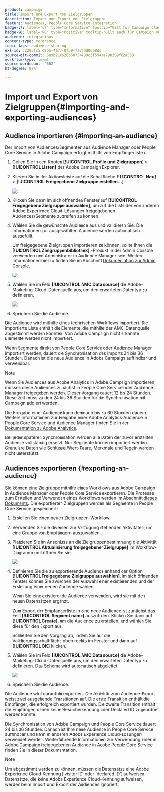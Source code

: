 ```yaml
---
product: campaign
title: Import und Export von Zielgruppen
description: Import und Export von Zielgruppen
feature: Audiences, People Core Service Integration
badge-v7: label="v7" type="Informative" tooltip="Gilt für Campaign Classic v7"
badge-v8: label="v8" type="Positive" tooltip="Gilt auch für Campaign v8"
audience: integrations
content-type: reference
topic-tags: audience-sharing
exl-id: c2293fc5-c9ba-4a73-8f39-fa7cdd06e8dd
source-git-commit: 3a9b21d626b60754789c3f594ba798309f62a553
workflow-type: tm+mt
source-wordcount: '662'
ht-degree: 87%

---
```



# Import und Export von Zielgruppen{#importing-and-exporting-audiences}



## Audience importieren {#importing-an-audience}

Der Import von Audiences/Segmenten aus Audience Manager oder People Core Service in Adobe Campaign erfolgt mithilfe von Empfängerlisten.

1. Gehen Sie in den Knoten **[!UICONTROL Profile und Zielgruppen]** > **[!UICONTROL Listen]** des Adobe Campaign Explorer.
1. Klicken Sie in der Aktionsleiste auf die Schaltfläche **[!UICONTROL Neu]** > **[!UICONTROL Freigegebene Zielgruppe erstellen...]**

   ![](assets/aam_import_audience.png)

1. Klicken Sie dann im sich öffnenden Fenster auf **[!UICONTROL Freigegebene Zielgruppe auswählen]**, um auf die Liste der von anderen Adobe Experience Cloud-Lösungen freigegebenen Audiences/Segmente zugreifen zu können.
1. Wählen Sie die gewünschte Audience aus und validieren Sie. Die Informationen zur ausgewählten Audience werden automatisch ausgefüllt.

   Um freigegebene Zielgruppen importieren zu können, sollte Ihnen die **[!UICONTROL Zielgruppenbibliothek]** -Produkt in der Admin Console verwenden und Administrator in Audience Manager sein. Weitere Informationen hierzu finden Sie im Abschnitt [Dokumentation zur Admin Console](https://helpx.adobe.com/de/enterprise/managing/user-guide.html).

   ![](assets/aam_import_audience_3.png)

1. Wählen Sie im Feld **[!UICONTROL AMC Data source]** die Adobe-Marketing-Cloud-Datenquelle aus, um den erwarteten Datentyp zu definieren.

   ![](assets/aam_import_audience_2.png)

1. Speichern Sie die Audience.

Die Audience wird mithilfe eines technischen Workflows importiert. Die importierte Liste enthält die Elemente, die mithilfe der AMC-Datenquelle abgestimmt werden konnten. Von Adobe Campaign nicht erkannte Elemente werden nicht importiert.

Wenn Segmente direkt von People Core Service oder Audience Manager importiert werden, dauert die Synchronisation des Imports 24 bis 36 Stunden. Danach ist die neue Audience in Adobe Campaign auffindbar und verwendbar.

>[!NOTE]
>
>Wenn Sie Audiences aus Adobe Analytics in Adobe Campaign importieren, müssen diese Audiences zunächst in People Core Service oder Audience Manager freigegeben werden. Dieser Vorgang dauert 12 bis 24 Stunden. Diese Zeit muss zu den 24 bis 36 Stunden für die Synchronisation mit Campaign addiert werden.
>
>Die Freigabe einer Audience kann demnach bis zu 60 Stunden dauern. Weitere Informationen zur Freigabe einer Adobe Analytics-Audience in People Core Service und Audience Manager finden Sie in der [Dokumentation zu Adobe Analytics](https://experienceleague.adobe.com/docs/analytics/components/segmentation/segmentation-workflow/seg-publish.html?lang=de).

Bei jeder späteren Synchronisation werden alle Daten der zuvor erstellten Audience vollständig ersetzt. Nur Segmente können importiert werden. Granulare Daten wie Schlüssel/Wert-Paare, Merkmale und Regeln werden nicht unterstützt.

## Audiences exportieren {#exporting-an-audience}

Sie können eine Zielgruppe mithilfe eines Workflows aus Adobe Campaign in Audience Manager oder People Core Service exportieren. Die Prozesse zum Erstellen und Verwenden eines Workflows werden im Abschnitt [dieses Dokuments](../../workflow/using/building-a-workflow.md). Die exportierten Zielgruppen werden als Segmente in People Core Service gespeichert:

1. Erstellen Sie einen neuen Zielgruppen-Workflow.
1. Verwenden Sie die diversen zur Verfügung stehenden Aktivitäten, um eine Gruppe von Empfängern auszuwählen.
1. Platzieren Sie im Anschluss an die Zielgruppenbestimmung die Aktivität **[!UICONTROL Aktualisierung freigegebener Zielgruppe]** im Workflow-Diagramm und öffnen Sie sie.

   ![](assets/aam_export_example.png)

1. Definieren Sie die zu exportierende Audience anhand der Option **[!UICONTROL Freigegebene Zielgruppe auswählen]**. Im sich öffnenden Fenster können Sie zwischen der Auswahl einer existierenden und der Erstellung einer neuen Audience wählen.

   Wenn Sie eine existierende Audience verwenden, wird sie mit den neuen Datensätzen ergänzt.

   Zum Export der Empfängerliste in eine neue Audience ist zunächst das Feld **[!UICONTROL Segment name]** auszufüllen. Klicken Sie dann auf **[!UICONTROL Create]**, um die Audience zu erstellen, und wählen Sie diese für den Export aus.

   Schließen Sie den Vorgang ab, indem Sie auf die Validierungsschaltfläche oben rechts im Fenster und dann auf **[!UICONTROL OK]** klicken.

1. Wählen Sie im Feld **[!UICONTROL AMC Data source]** die Adobe-Marketing-Cloud-Datenquelle aus, um den erwarteten Datentyp zu definieren. Das Schema wird automatisch abgeleitet.

   ![](assets/aam_export_audience_activity.png)

1. Speichern Sie die Audience.

Die Audience wird daraufhin exportiert. Die Aktivität zum Audience-Export weist zwei ausgehende Transitionen auf. Die erste Transition enthält die Empfänger, die erfolgreich exportiert wurden. Die zweite Transition enthält die Empfänger, denen keine Besucherkennung oder Declared ID zugeordnet werden konnte.

Die Synchronisation von Adobe Campaign und People Core Service dauert 24 bis 36 Stunden. Danach ist Ihre neue Audience in People Core Service auffindbar und kann in anderen Adobe Experience Cloud-Lösungen verwendet werden. Weiterführende Informationen zur Verwendung einer in Adobe Campaign freigegebenen Audience in Adobe People Core Service finden Sie in dieser [Dokumentation](https://experienceleague.adobe.com/docs/core-services/interface/audiences/t-audience-create.html?lang=de).

>[!NOTE]
>
>Um abgestimmt werden zu können, müssen die Datensätze eine Adobe Experience Cloud-Kennung (&#39;visitor ID&#39; oder &#39;declared ID&#39;) aufweisen. Datensätze, die keine Adobe Experience Cloud-Kennung aufweisen, werden beim Import und Export der Audiences ignoriert.
